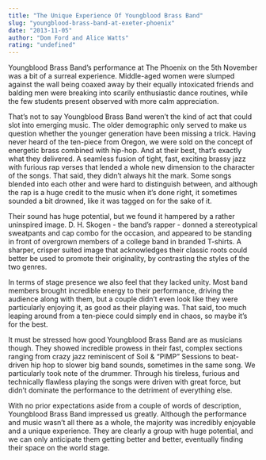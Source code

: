 ```yaml
---
title: "The Unique Experience Of Youngblood Brass Band"
slug: "youngblood-brass-band-at-exeter-phoenix"
date: "2013-11-05"
author: "Dom Ford and Alice Watts"
rating: "undefined"
---
```


Youngblood Brass Band’s performance at The Phoenix on the 5th November was a bit of a surreal experience. Middle-aged women were slumped against the wall being coaxed away by their equally intoxicated friends and balding men were breaking into scarily enthusiastic dance routines, while the few students present observed with more calm appreciation.

That’s not to say Youngblood Brass Band weren’t the kind of act that could slot into emerging music. The older demographic only served to make us question whether the younger generation have been missing a trick. Having never heard of the ten-piece from Oregon, we were sold on the concept of energetic brass combined with hip-hop. And at their best, that’s exactly what they delivered. A seamless fusion of tight, fast, exciting brassy jazz with furious rap verses that lended a whole new dimension to the character of the songs. That said, they didn’t always hit the mark. Some songs blended into each other and were hard to distinguish between, and although the rap is a huge credit to the music when it’s done right, it sometimes sounded a bit drowned, like it was tagged on for the sake of it.

Their sound has huge potential, but we found it hampered by a rather uninspired image. D. H. Skogen - the band’s rapper - donned a stereotypical sweatpants and cap combo for the occasion, and appeared to be standing in front of overgrown members of a college band in branded T-shirts. A sharper, crisper suited image that acknowledges their classic roots could better be used to promote their originality, by contrasting the styles of the two genres.

In terms of stage presence we also feel that they lacked unity. Most band members brought incredible energy to their performance, driving the audience along with them, but a couple didn’t even look like they were particularly enjoying it, as good as their playing was. That said, too much leaping around from a ten-piece could simply end in chaos, so maybe it’s for the best.

It must be stressed how good Youngblood Brass Band are as musicians though. They showed incredible prowess in their fast, complex sections ranging from crazy jazz reminiscent of Soil & “PIMP” Sessions to beat-driven hip hop to slower big band sounds, sometimes in the same song. We particularly took note of the drummer. Through his tireless, furious and technically flawless playing the songs were driven with great force, but didn’t dominate the performance to the detriment of everything else.

With no prior expectations aside from a couple of words of description, Youngblood Brass Band impressed us greatly. Although the performance and music wasn’t all there as a whole, the majority was incredibly enjoyable and a unique experience. They are clearly a group with huge potential, and we can only anticipate them getting better and better, eventually finding their space on the world stage.
